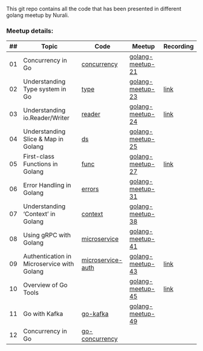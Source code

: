 This git repo contains all the code that has been presented in different golang meetup by Nurali.

### Meetup details:

| ## | Topic | Code | Meetup | Recording |
| -- | ---   | ---       | ---         | ---       |
| 01 | Concurrency in Go | [concurrency](https://github.com/nurali-techie/gomeetup/tree/master/concurrency) | [golang-meetup-21](https://www.meetup.com/Golang-Bangalore/events/239033965/) |  |
| 02 | Understanding Type system in Go | [type](https://github.com/nurali-techie/gomeetup/tree/master/type) | [golang-meetup-23](https://www.meetup.com/Golang-Bangalore/events/240022922/) | [link](https://www.youtube.com/watch?v=vNHmxVwtymU&feature=youtu.be&t=24) |
| 03 | Understanding io.Reader/Writer | [reader](https://github.com/nurali-techie/gomeetup/tree/master/reader) | [golang-meetup-24](https://www.meetup.com/Golang-Bangalore/events/241013946/) | [link](https://www.youtube.com/watch?v=omV14jAhJO4&feature=youtu.be&t=9015) |
| 04 | Understanding Slice & Map in Golang | [ds](https://github.com/nurali-techie/gomeetup/tree/master/ds) | [golang-meetup-25](https://www.meetup.com/Golang-Bangalore/events/241970861/) |  |
| 05 | First-class Functions in Golang | [func](https://github.com/nurali-techie/gomeetup/tree/master/func) | [golang-meetup-27](https://www.meetup.com/Golang-Bangalore/events/245430015/) | [link](https://www.youtube.com/watch?v=Khrl8ACKzB0&feature=youtu.be&t=93) |
| 06 | Error Handling in Golang | [errors](https://github.com/nurali-techie/meetup-golang/tree/master/errors) | [golang-meetup-31](https://www.meetup.com/Golang-Bangalore/events/249183341/) |  |
| 07 | Understanding ‘Context’ in Golang | [context](https://github.com/nurali-techie/meetup-golang/tree/master/context) | [golang-meetup-38](https://www.meetup.com/Golang-Bangalore/events/255970867/) |  |
| 08 | Using gRPC with Golang | [microservice](https://github.com/nurali-techie/meetup-golang/tree/master/microservice) | [golang-meetup-41](https://www.meetup.com/Golang-Bangalore/events/258671999/) |  |
| 09 | Authentication in Microservice with Golang | [microservice-auth](https://github.com/nurali-techie/meetup-golang/tree/master/microservice-auth) | [golang-meetup-43](https://www.meetup.com/Golang-Bangalore/events/260305278/) | [link](https://www.youtube.com/watch?v=HGe_3EX0XZ8&feature=youtu.be&t=10) |
| 10 | Overview of Go Tools |  | [golang-meetup-45](https://www.meetup.com/Golang-Bangalore/events/261995195/) | [link](https://www.youtube.com/watch?v=5y_TTGyyrLw&feature=youtu.be&t=60) |
| 11 | Go with Kafka | [go-kafka](https://github.com/nurali-techie/meetup-golang/tree/master/go-kafka) | [golang-meetup-49](https://www.meetup.com/Golang-Bangalore/events/265121237/) |  |
| 12 | Concurrency in Go | [go-concurrency](https://github.com/nurali-techie/meetup-golang/tree/master/go-concurrency) |  |  |
